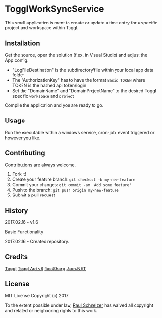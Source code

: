 # TogglWorkSyncService

This small application is ment to create or update a time entry for a specific project and workspace within Toggl. 

## Installation

Get the source, open the solution (f.ex. in Visual Studio) and adjust the App.config.
- "LogFileDestination" is the subdirectory/file within your local app data folder
- The "AuthorizationKey" has to have the format `Basic TOKEN` where TOKEN is the hashed api token/login 
- Set the "DomainName" and "DomainProjectName" to the desired Toggl specific `workspace` and `project`

Compile the application and you are ready to go.

## Usage

Run the executable within a windows service, cron-job, event triggered or however you like.

## Contributing

Contributions are always welcome.

1. Fork it!
2. Create your feature branch: `git checkout -b my-new-feature`
3. Commit your changes: `git commit -am 'Add some feature'`
4. Push to the branch: `git push origin my-new-feature`
5. Submit a pull request

## History

2017.02.16 - v1.6

  Basic Functionality

2017.02.16 - Created repository.

## Credits

[Toggl](https://www.toggl.com/)
[Toggl Api v8](https://github.com/toggl/toggl_api_docs)
[RestSharp](http://restsharp.org/)
[Json.NET](http://www.newtonsoft.com/json)

## License

MIT License Copyright (c) 2017

To the extent possible under law, [Raul Schnelzer](http://https://github.com/RaulSebastian) has waived all copyright and related or neighboring rights to this work.
